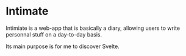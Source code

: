 # Intimate
Intimiate is a web-app that is basically a diary, allowing users to write personnal stuff on a day-to-day basis.

Its main purpose is for me to discover Svelte.
